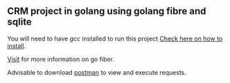 ## CRM project in golang using golang fibre and sqlite
 You will need to have _gcc_ installed to run this project [Check here on how to install](https://jmeubank.github.io/tdm-gcc/download/).

 [Visit](https://gofiber.io/v2) for more information on go fiber.

 Advisable to download [postman](https://www.postman.com/downloads/) to view and execute requests.